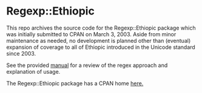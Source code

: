 # Regexp::Ethiopic

This repo archives the source code for the Regexp::Ethiopic package which was
initially submitted to CPAN on March 3, 2003. Aside from minor maintenance
as needed, no development is planned other than (eventual) expansion of
coverage to all of Ethiopic introduced in the Unicode standard since 2003.

See the provided [manual](https://htmlpreview.github.io/?https://github.com/dyacob/Regexp-Ethiopic/blob/main/doc/index.html) for 
a review of the regex approach and explanation of usage.

The Regexp::Ethiopic package has a CPAN home [here.](https://metacpan.org/dist/Regexp-Ethiopic)
